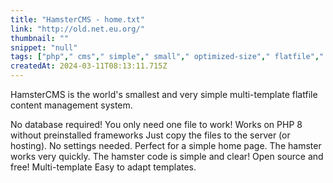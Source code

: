 ```yaml
---
title: "HamsterCMS - home.txt"
link: "http://old.net.eu.org/"
thumbnail: ""
snippet: "null"
tags: ["php"," cms"," simple"," small"," optimized-size"," flatfile"," minimalistic"," noframeworks"," smallest"," multi-template"," adapted-for-old-browsers"," easy-to-layout "]
createdAt: 2024-03-11T08:13:11.715Z
---
```

HamsterCMS is the world's smallest and very simple multi-template flatfile content management system.

No database required!
You only need one file to work!
Works on PHP 8 without preinstalled frameworks
Just copy the files to the server (or hosting). No settings needed.
Perfect for a simple home page.
The hamster works very quickly.
The hamster code is simple and clear!
Open source and free!
Multi-template
Easy to adapt templates.

